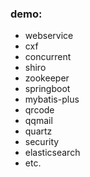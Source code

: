 ### demo:
- webservice
- cxf
- concurrent
- shiro
- zookeeper
- springboot
- mybatis-plus
- qrcode
- qqmail
- quartz
- security
- elasticsearch
- etc.
